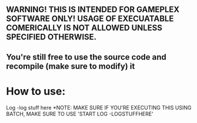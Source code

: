 ## WARNING! THIS IS INTENDED FOR GAMEPLEX SOFTWARE ONLY! USAGE OF EXECUATABLE COMERICALLY IS NOT ALLOWED UNLESS SPECIFIED OTHERWISE.
You're still free to use the source code and __recompile__ (**make sure to modify**) it
---
# How to use:
Log -log stuff here
*NOTE: MAKE SURE IF YOU'RE EXECUTING THIS USING BATCH, MAKE SURE TO USE 'START LOG -LOGSTUFFHERE'
